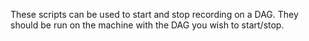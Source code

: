 These scripts can be used to start and stop recording on a DAG.
They should be run on the  machine with the DAG you wish to start/stop.
